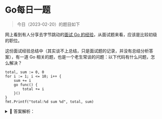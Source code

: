 # Go每日一题

> 今日（2023-02-20）的题目如下

网上看到有人分享去字节跳动的[面试 Go 的经验](https://zhuanlan.zhihu.com/p/132813717)，从面试题来看，应该是比较初级的职位。

这份面试经验总结中（其实谈不上总结，只是面试题的记录，并没有总结分析答案），有一道 Go 相关的题，也是一个老生常谈的问题：以下代码有什么问题，怎么解决？

```golang
total, sum := 0, 0
for i := 1; i <= 10; i++ {
    sum += i
    go func() {
        total += i
    }()
}
fmt.Printf("total:%d sum %d", total, sum)
```


<details>
<summary style="cursor: pointer">🔑 答案解析：</summary>
<div>

#### 01 考点一

我相信很多人应该一眼看出了其中的一个问题，那就是 i 使用的问题。常见的题目是这样的：以下代码，输出什么？

```golang
for i := 1; i <= 10; i++ {
  go func() {
    fmt.Println(i)
  }()
}
time.Sleep(1e9)
```

相信很多人知道，会输出一堆 11（可能还有其他的数字），而不是期望的输出 1 到 10。

怎么改进？你应该也知晓。

```golang
for i := 1; i <= 10; i++ {
  go func(i int) {
    fmt.Println(i)
  }(i)
}
time.Sleep(1e9)
```

（当然这里的输出顺序是乱的，大家应该清楚）

#### 02 考点二

该题的第二个考点：data race。因为存在多 goroutine 同时写 total 变量的问题，所以有数据竞争。可以加上 -race 参数验证：

```golang
$ go run -race main.go
==================
WARNING: DATA RACE
Read at 0x00c0001b4020 by goroutine 8:
  main.main.func1()
      /Users/xuxinhua/main.go:12 +0x57

Previous write at 0x00c0001b4020 by main goroutine:
  main.main()
      /Users/xuxinhua/main.go:9 +0x10b

Goroutine 8 (running) created at:
  main.main()
      /Users/xuxinhua/main.go:11 +0xe7
==================
```

这可以通过加锁的方式解决：

```golang
var mutex sync.Mutex
total, sum := 0, 0
for i := 1; i <= 10; i++ {
  sum += i
  go func(i int) {
    mutex.Lock()
    total += i
    mutex.Unlock()
  }(i)
}
```

此外，也可以通过 atomic 包解决：（注意 total 的类型，因为 atomic.AddInt64 需要）

```golang
var total int64
sum := 0
for i := 1; i <= 10; i++ {
  sum += i
  go func(i int) {
    atomic.AddInt64(&total, int64(i))
  }(i)
}
```

通过 -race 你验证，发现 data race 没了。

细心的你不知道发现没有，以上代码我故意把最后的 fmt 输出那一行去掉了，因为它用了 total 变量，避免它导致 data race。这引出考点三。

#### 03 考点三

我上面都没有给完整的代码，因为经过上面两步，最终的结果还是不对的。从上面说的 fmt 输出代码去掉就说明还有问题。

初学 Go 应该遇到类似这样的问题，下面代码一般没有输出。

```golang
package main

import "fmt"

func main() {
	go func() {
		fmt.Println("Hello World!")
	}()
}
```

原因是 main 函数先退出了，开启的 goroutine 根本没有机会执行。所以，常见的解决办法是在最后加一个 Sleep：

```golang
package main

import "fmt"

func main() {
	go func() {
		fmt.Println("Hello World!")
	}()
  
  time.Sleep(1e9)
}
```

Sleep 会让 main goroutine 休眠，调度器调度其他 goroutine 运行。

回到开头的题目其实也存在这个问题，通过在 fmt 语句之前加上 Sleep，基本能得到正确的结果：

```golang
var total int64
sum := 0
for i := 1; i <= 10; i++ {
    sum += i
    go func(i int) {
        atomic.AddInt64(&total, int64(i))
    }(i)
}
time.Sleep(1e9)

fmt.Printf("total:%d sum %d", total, sum)
```

但如果加上 -race 发现还是有问题：

```
$ go run -race main.go
==================
WARNING: DATA RACE
Read at 0x00c00001c0b0 by main goroutine:
  main.main()
      /Users/xuxinhua/main.go:20 +0xe4

Previous write at 0x00c00001c0b0 by goroutine 7:
  sync/atomic.AddInt64()
      /Users/xuxinhua/.go/current/src/runtime/race_amd64.s:276 +0xb
  main.main.func1()
      /Users/xuxinhua/main.go:15 +0x44

Goroutine 7 (finished) created at:
  main.main()
      /Users/xuxinhua/main.go:14 +0xa4
==================
total:55 sum 55Found 1 data race(s)
```

所以，这种方式是不靠谱的，这时正确的方式是使用 sync.WaitGroup。

```golang
package main

import (
    "sync/atomic"
    "sync"
    "fmt"
)

func main() {
    var wg sync.WaitGroup
    var total int64
    sum := 0
    for i := 1; i <= 10; i++ {
        wg.Add(1)
        sum += i
        go func(i int) {
            defer wg.Done()
            atomic.AddInt64(&total, int64(i))
        }(i)
    }
    wg.Wait()

    fmt.Printf("total:%d sum %d", total, sum)
}
```

#### 04 总结

通过上面的分析，发现看起来是一个简单的题目，其实考点好几个。这个题目还是挺好的，字节跳动面试官出的这道题还是有点水平。你觉得呢？

答案解析来自：[https://polarisxu.studygolang.com/posts/go/action/bytedance-interview-201112/](https://polarisxu.studygolang.com/posts/go/action/bytedance-interview-201112/)


---

### 3楼

数据竞争，main goroutine和其他goroutine调度问题，局部变量问题

### 8楼

看到这个题目，我第一反应是违反了Go的CSP模型。题目中的代码是通过共享i的内存来在goroutine之间通信了，但实际应该通过通信来共享内存。我的一个改进方式是使用channel：

```golang
func main() {
    var wg sync.WaitGroup
    total, sum := 0, 0
    ch := make(chan int)
    for i := 1; i <= 10; i++ {
        sum += i
        wg.Add(1)
        go func() {
            defer wg.Done()
            total += <-ch
            fmt.Println(total)
        }()
        // 注意这里，往channel中发送数据这一行必须放在上面的goroutine之后，否则会出现deadlock
        ch <- i
    }
    wg.Wait()
    fmt.Printf("total:%d sum %d\n", total, sum)
}
```

### 15楼

channel的性能远比原子操作低

### 21楼

问题：每次运行的结果不确定，原因①是go 后面的func执行的时候，不保证网面的i的值是多少；②是不保证go 后面的func 都能执行完。

··· 解决办法： wg := sync.WaitGroup{} total, sum := 0, 0 wg.Add(10) // 必须在循环外面 for i := 1; i <= 10; i++ { sum += i go func(n int) { total +=n wg.Done() }(i) } wg.Wait() fmt.Printf("total:%d sum %d \n", total, sum) ···

### 30楼

①输出不确定；②可能协程没跑完主程序就结束了；③需要加锁





</div>
</details>

